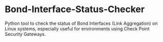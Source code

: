 # Bond-Interface-Status-Checker
Python tool to check the status of Bond Interfaces (Link Aggregation) on Linux systems, especially useful for environments using Check Point Security Gateways.
